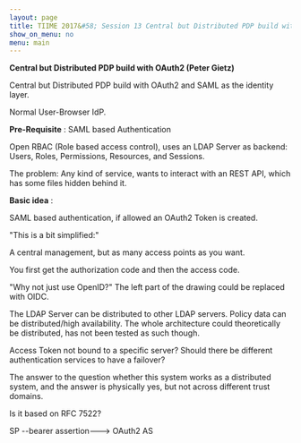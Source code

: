 ```yaml
---
layout: page
title: TIIME 2017&#58; Session 13 Central but Distributed PDP build with OAuth2 (14:15/Room A07)
show_on_menu: no
menu: main
---
```


**Central but Distributed PDP build with OAuth2 (Peter Gietz)**

Central but Distributed PDP build with OAuth2 and SAML as the identity layer.

Normal User-Browser IdP.

**Pre-Requisite** : SAML based Authentication

Open RBAC (Role based access control), uses an LDAP Server as backend: Users, Roles, Permissions, Resources, and Sessions.

The problem: Any kind of service, wants to interact with an REST API, which has some files hidden behind it.

**Basic idea** :

SAML based authentication, if allowed an OAuth2 Token is created.

&quot;This is a bit simplified:&quot;

A central management, but as many access points as you want.

You first get the authorization code and then the access code.

&quot;Why not just use OpenID?&quot; The left part of the drawing could be replaced with OIDC.

The LDAP Server can be distributed to other LDAP servers. Policy data can be distributed/high availability. The whole architecture could theoretically be distributed, has not been tested as such though.

Access Token not bound to a specific server? Should there be different authentication services to have a failover?

The answer to the question whether this system works as a distributed system, and the answer is physically yes, but not across different trust domains.

Is it based on RFC 7522?

SP --bearer assertion---&gt; OAuth2 AS

